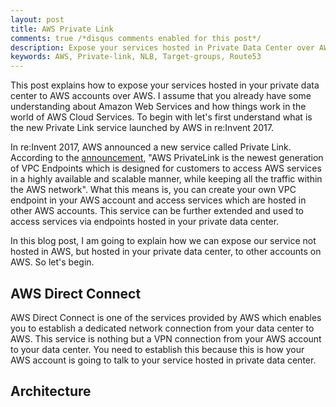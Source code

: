 ```yaml
---
layout: post
title: AWS Private Link
comments: true /*disqus comments enabled for this post*/
description: Expose your services hosted in Private Data Center over AWS.
keywords: AWS, Private-link, NLB, Target-groups, Route53
---
```


This post explains how to expose your services hosted in your private data center to AWS accounts over AWS. I assume that you already have some understanding about Amazon Web Services and how things work in the world of AWS Cloud Services.
To begin with let's first understand what is the new Private Link service launched by AWS in re:Invent 2017.

In re:Invent 2017, AWS announced a new service called Private Link. According to the [announcement](https://aws.amazon.com/blogs/aws/new-aws-privatelink-endpoints-kinesis-ec2-systems-manager-and-elb-apis-in-your-vpc/), "AWS PrivateLink is the newest generation of VPC Endpoints which is designed for customers to access AWS services in a highly available and scalable manner, while keeping all the traffic within the AWS network". What this means is, you can create your own VPC endpoint in your AWS account and access services which are hosted in other AWS accounts. This service can be further extended and used to access services via endpoints hosted in your private data center.

In this blog post, I am going to explain how we can expose our service not hosted in AWS, but hosted in your private data center, to other accounts on AWS. So let's begin.

## AWS Direct Connect
AWS Direct Connect is one of the services provided by AWS which enables you to establish a dedicated network connection from your data center to AWS. This service is nothing but a VPN connection from your AWS account to your data center. You need to establish this because this is how your AWS account is going to talk to your service hosted in private data center.

## Architecture
